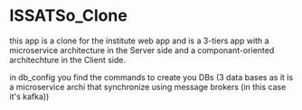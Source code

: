# ISSATSo_Clone


this app is a clone for the institute web app and is a 3-tiers app with a microservice architecture in the Server side and a componant-oriented architechture in the Client side.

in db_config you find the commands to create you DBs (3 data bases as it is a microservice archi that synchronize using message brokers (in this case it's kafka))

